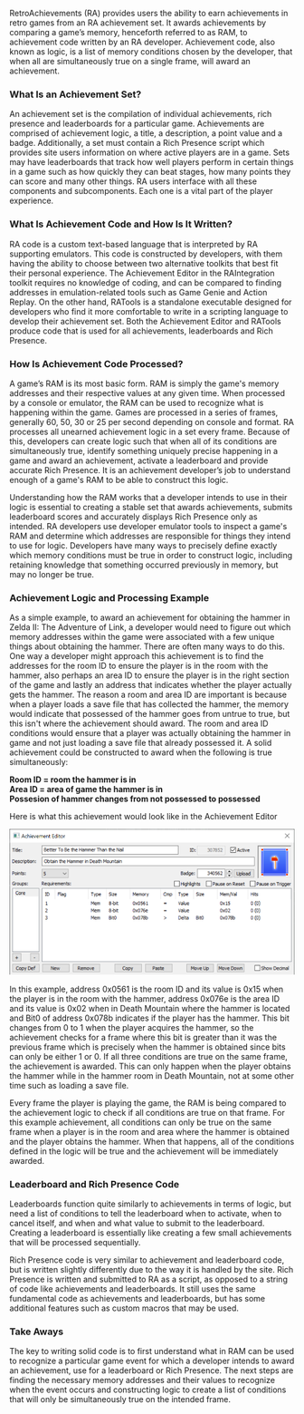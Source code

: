 RetroAchievements (RA) provides users the ability to earn achievements in retro games from an RA achievement set.  It awards achievements by comparing a game’s memory, henceforth referred to as RAM, to achievement code written by an RA developer.  Achievement code, also known as logic, is a list of memory conditions chosen by the developer, that when all are simultaneously true on a single frame, will award an achievement.

### What Is an Achievement Set?

An achievement set is the compilation of individual achievements, rich presence and leaderboards for a particular game.  Achievements are comprised of achievement logic, a title, a description, a point value and a badge.  Additionally, a set must contain a Rich Presence script which provides site users information on where active players are in a game.  Sets may have leaderboards that track how well players perform in certain things in a game such as how quickly they can beat stages, how many points they can score and many other things.  RA users interface with all these components and subcomponents.  Each one is a vital part of the player experience.

### What Is Achievement Code and How Is It Written?

RA code is a custom text-based language that is interpreted by RA supporting emulators. This code is constructed by developers, with them having the ability to choose between two alternative toolkits that best fit their personal experience. The Achievement Editor in the RAIntegration toolkit requires no knowledge of coding, and can be compared to finding addresses in emulation-related tools such as Game Genie and Action Replay. On the other hand, RATools is a standalone executable designed for developers who find it more comfortable to write in a scripting language to develop their achievement set. Both the Achievement Editor and RATools produce code that is used for all achievements, leaderboards and Rich Presence.

### How Is Achievement Code Processed?

A game’s RAM is its most basic form.  RAM is simply the game's memory addresses and their respective values at any given time.  When processed by a console or emulator, the RAM can be used to recognize what is happening within the game.  Games are processed in a series of frames, generally 60, 50, 30 or 25 per second depending on console and format.  RA processes all unearned achievement logic in a set every frame.  Because of this, developers can create logic such that when all of its conditions are simultaneously true, identify something uniquely precise happening in a game and award an achievement, activate a leaderboard and provide accurate Rich Presence.  It is an achievement developer’s job to understand enough of a game's RAM to be able to construct this logic.

Understanding how the RAM works that a developer intends to use in their logic is essential to creating a stable set that awards achievements, submits leaderboard scores and accurately displays Rich Presence only as intended.  RA developers use developer emulator tools to inspect a game's RAM and determine which addresses are responsible for things they intend to use for logic.  Developers have many ways to precisely define exactly which memory conditions must be true in order to construct logic, including retaining knowledge that something occurred previously in memory, but may no longer be true.

### Achievement Logic and Processing Example

As a simple example, to award an achievement for obtaining the hammer in Zelda II: The Adventure of Link, a developer would need to figure out which memory addresses within the game were associated with a few unique things about obtaining the hammer.  There are often many ways to do this.  One way a developer might approach this achievement is to find the addresses for the room ID to ensure the player is in the room with the hammer, also perhaps an area ID to ensure the player is in the right section of the game and lastly an address that indicates whether the player actually gets the hammer.  The reason a room and area ID are important is because when a player loads a save file that has collected the hammer, the memory would indicate that possessed of the hammer goes from untrue to true, but this isn't where the achievement should award.  The room and area ID conditions would ensure that a player was actually obtaining the hammer in game and not just loading a save file that already possessed it.  A solid achievement could be constructed to award when the following is true simultaneously:

**Room ID = room the hammer is in**<br>
**Area ID = area of game the hammer is in**<br>
**Possesion of hammer changes from not possessed to possessed**<br>

Here is what this achievement would look like in the Achievement Editor

![howraworks-example](./img/howraworks-example.png)

In this example, address 0x0561 is the room ID and its value is 0x15 when the player is in the room with the hammer, address 0x076e is the area ID and its value is 0x02 when in Death Mountain where the hammer is located and Bit0 of address 0x078b indicates if the player has the hammer.  This bit changes from 0 to 1 when the player acquires the hammer, so the achievement checks for a frame where this bit is greater than it was the previous frame which is precisely when the hammer is obtained since bits can only be either 1 or 0.  If all three conditions are true on the same frame, the achievement is awarded.  This can only happen when the player obtains the hammer while in the hammer room in Death Mountain, not at some other time such as loading a save file.

Every frame the player is playing the game, the RAM is being compared to the achievement logic to check if all conditions are true on that frame.  For this example achievement, all conditions can only be true on the same frame when a player is in the room and area where the hammer is obtained and the player obtains the hammer.  When that happens, all of the conditions defined in the logic will be true and the achievement will be immediately awarded.

### Leaderboard and Rich Presence Code

Leaderboards function quite similarly to achievements in terms of logic, but need a list of conditions to tell the leaderboard when to activate, when to cancel itself, and when and what value to submit to the leaderboard.  Creating a leaderboard is essentially like creating a few small achievements that will be processed sequentially.

Rich Presence code is very similar to achievement and leaderboard code, but is written slightly differently due to the way it is handled by the site.  Rich Presence is written and submitted to RA as a script, as opposed to a string of code like achievements and leaderboards.  It still uses the same fundamental code as achievements and leaderboards, but has some additional features such as custom macros that may be used.

### Take Aways

The key to writing solid code is to first understand what in RAM can be used to recognize a particular game event for which a developer intends to award an achievement, use for a leaderboard or Rich Presence.  The next steps are finding the necessary memory addresses and their values to recognize when the event occurs and constructing logic to create a list of conditions that will only be simultaneously true on the intended frame.